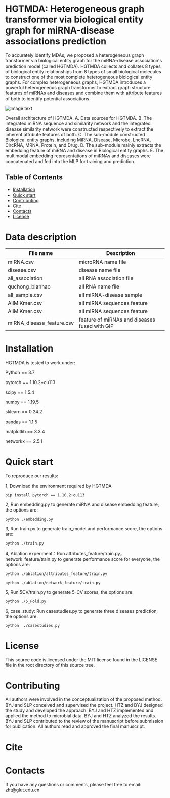 # HGTMDA: Heterogeneous graph transformer via biological entity graph for miRNA-disease associations prediction
 To accurately identify MDAs, we proposed a heterogeneous graph transformer via biological entity graph for the miRNA-disease association's prediction model (called HGTMDA). HGTMDA collects and collates 8 types of biological entity relationships from 8 types of small biological molecules to construct one of the most complete heterogeneous biological entity graphs. For complex heterogeneous graphs, HGTMDA introduces a powerful heterogeneous graph transformer to extract graph structure features of miRNAs and diseases and combine them with attribute features of both to identify potential associations.

![Image text](https://github.com/zht-code/HGTMDA/blob/main/MHGTMDA.svg)

Overall architecture of HGTMDA. A. Data sources for HGTMDA. B. The integrated miRNA sequence and similarity network and the integrated disease similarity network were constructed respectively to extract the inherent attribute features of both. C. The sub-module constructed Biological entity graphs, including MiRNA, Disease, Microbe, LncRNA, CircRNA, MRNA, Protein, and Drug. D. The sub-module mainly extracts the embedding feature of miRNA and disease in Biological entity graphs. E. The multimodal embedding representations of miRNAs and diseases were concatenated and fed into the MLP for training and prediction.
## Table of Contents
- [Installation](#installation)
- [Quick start](#quick-start)
- [Contributing](#contributing)
- [Cite](#cite)
- [Contacts](#contacts)
- [License](#license)

# Data description

| File name  | Description |
| ------------- | ------------- |
| miRNA.csv    | microRNA name file  |
| disease.csv  | disease name file   |
| all_association  | all RNA association file   |
| quchong_bianhao  | all RNA name file   |
| all_sample.csv  | all miRNA-disease sample  |
| AllMiKmer.csv  | all miRNA sequences feature  |
| AllMiKmer.csv  | all miRNA sequences feature  |
| miRNA_disease_feature.csv | feature of miRNAs and diseases fused with GIP |


# Installation
HGTMDA is tested to work under:

Python == 3.7

pytorch == 1.10.2+cu113

scipy == 1.5.4

numpy == 1.19.5

sklearn == 0.24.2

pandas == 1.1.5

matplotlib == 3.3.4

networkx == 2.5.1

# Quick start
To reproduce our results:

1, Download the environment required by HGTMDA
```
pip install pytorch == 1.10.2+cu113

```
2, Run embedding.py to generate miRNA and disease embedding feature, the options are:
```
python ./embedding.py

```
3, Run train.py to generate train_model and performance score, the options are:
```
python ./train.py

```
4, Ablation experiment：Run attributes_feature/train.py，network_feature/train.py to generate performance score for everyone, the options are:
```
python ./ablation/attributes_feature/train.py

python ./ablation/network_feature/train.py

```
5, Run 5CV/train.py to generate 5-CV scores, the options are:
```
python ./5_Fold.py

```
6, case_study: Run casestudies.py to generate three diseases prediction, the options are:
```
python  ./casestudies.py

```
# License
This source code is licensed under the MIT license found in the LICENSE file in the root directory of this source tree.



# Contributing

All authors were involved in the conceptualization of the proposed method. BYJ and SLP conceived and supervised the project. HTZ and BYJ designed the study and developed the approach. BYJ and HTZ implemented and applied the method to microbial data. BYJ and HTZ analyzed the results. BYJ and SLP contributed to the review of the manuscript before submission for publication. All authors read and approved the final manuscript.

# Cite



# Contacts
If you have any questions or comments, please feel free to email: zht@glut.edu.cn.
